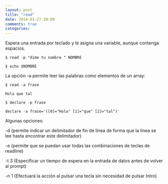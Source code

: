 ```yaml
---
layout: post
title: "read"
date: 2014-01-27 20:09
comments: true
categories: 
---
```

Espera una entrada por teclado y le asigna una variable, aunque contenga espacios.

	$ read -p "dime tu nombre " NOMBRE

	$ echo $NOMBRE

La opción -a permite leer las palabras como elementos de un array:

	$ read -a frase

	Hola que tal

	$ declare -p frase

	declare -a frase='([0]="Hola" [1]="que" [2]="tal")'

Algunas opciones:

-d (permite indicar un delimitador de fin de línea de forma que la línea se lee hasta encontrar este delimitador)

-e (permite que se puedan usar todas las combinaciones de teclas de readline)

-t 3 (Especificar un tiempo de espera en la entrada de datos antes de volver al prompt)

-n 1 (Efectuará la acción al pulsar una tecla sin necesidad de pulsar Intro)

